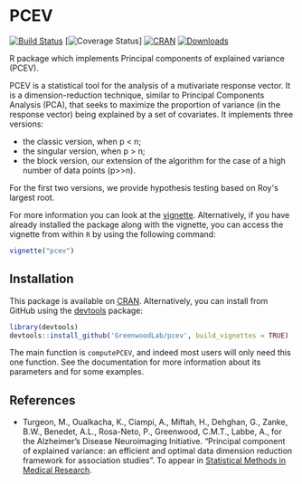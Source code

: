 # PCEV
[![Build Status](https://travis-ci.org/GreenwoodLab/pcev.svg?branch=master)](https://travis-ci.org/GreenwoodLab/pcev) [![Coverage Status](https://img.shields.io/codecov/c/github/GreenwoodLab/pcev/master.svg)] [![CRAN](http://www.r-pkg.org/badges/version/pcev?color=blue)](https://cran.r-project.org/package=pcev) [![Downloads](http://cranlogs.r-pkg.org/badges/pcev?color=green)](https://cran.r-project.org/package=pcev)


R package which implements Principal components of explained variance (PCEV).

PCEV is a statistical tool for the analysis of a mutivariate response vector. It is a dimension-reduction technique, similar to Principal Components Analysis (PCA), that seeks to maximize the proportion of variance (in the response vector) being explained by a set of covariates. It implements three versions:

 - the classic version, when p < n;
 - the singular version, when p > n;
 - the block version, our extension of the algorithm for the case of a high number of data points (p>>n).
 
For the first two versions, we provide hypothesis testing based on Roy's largest root.

For more information you can look at the [vignette](https://cran.r-project.org/package=pcev/vignettes/pcev.pdf). Alternatively, if you have already installed the package along with the vignette, you can access the vignette from within ```R``` by using the following command:

``` r
vignette("pcev")
```

## Installation

This package is available on [CRAN](https://cran.r-project.org/package=pcev). Alternatively, you can install from GitHub using the [devtools](https://cran.r-project.org/package=devtools) package:

``` r
library(devtools)
devtools::install_github('GreenwoodLab/pcev', build_vignettes = TRUE)
```

The main function is ```computePCEV```, and indeed most users will only need this one function. See the documentation for more information about its parameters and for some examples.

## References

  - Turgeon, M., Oualkacha, K., Ciampi, A., Miftah, H., Dehghan, G., Zanke, B.W., Benedet, A.L., Rosa-Neto, P., Greenwood, C.M.T., Labbe, A., for the Alzheimer’s Disease Neuroimaging Initiative. “Principal component of explained variance: an efficient and optimal data dimension reduction framework for association studies”. To appear in [Statistical Methods in Medical Research](http://dx.doi.org/10.1177/0962280216660128).